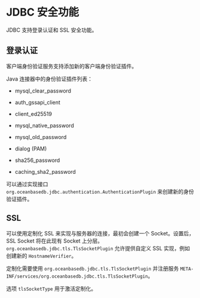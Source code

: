 JDBC 安全功能 
==============================

JDBC 支持登录认证和 SSL 安全功能。

登录认证 
----------------------

客户端身份验证服务支持添加新的客户端身份验证插件。

Java 连接器中的身份验证插件列表：

* mysql_clear_password

  

* auth_gssapi_client

  

* client_ed25519

  

* mysql_native_password

  

* mysql_old_password

  

* dialog (PAM)

  

* sha256_password

  

* caching_sha2_password

  




可以通过实现接口 `org.oceanbasedb.jdbc.authentication.AuthenticationPlugin` 来创建新的身份验证插件。

SSL 
---------------------

可以使用定制化 SSL 来实现与服务器的连接，最初会创建一个 Socket。设置后，SSL Socket 将在此现有 Socket 上分层。`org.oceanbasedb.jdbc.tls.TlsSocketPlugin` 允许提供自定义 SSL 实现，例如创建新的 `HostnameVerifier`。

定制化需要使用 `org.oceanbasedb.jdbc.tls.TlsSocketPlugin` 并注册服务 `META-INF/services/org.oceanbasedb.jdbc.tls.TlsSocketPlugin`。

选项 `tlsSocketType` 用于激活定制化。
